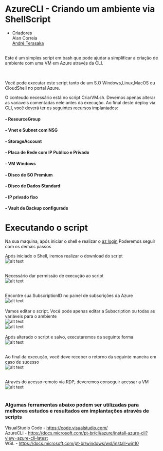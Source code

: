 # AzureCLI - Criando um ambiente via ShellScript
- Criadores <br>
Alan Correia<br>
[André Terasaka](https://github.com/terasaka)<br><br>

Este é um simples script em bash que pode ajudar a simplificar a criação de ambiente com uma VM em Azure através da CLI.<br><br><br>


Você pode executar este script tanto de um S.O Windows,Linux,MacOS ou CloudShell no portal Azure.

O conteudo necessário está no script CriarVM.sh. Devemos apenas alterar as variaveis comentadas nele antes da execução.
Ao final deste deploy via CLI, você deverá ter os seguintes recursos implantados:

#### - ResourceGroup
#### - Vnet e Subnet com NSG
#### - StorageAccount
#### - Placa de Rede com IP Publico e Privado
#### - VM Windows
#### - Disco de SO Premium
#### - Disco de Dados Standard
#### - IP privado fixo
#### - Vault de Backup configurado

# Executando o script <br>
Na sua maquina, após iniciar o shell e realizar o [az login](https://docs.microsoft.com/pt-br/cli/azure/install-azure-cli?view=azure-cli-latest) Poderemos seguir com os demais passos

Após iniciado o Shell, iremos realizar o download do script<br>
![alt text](https://github.com/alancorreia/AzureCLI-CreateVM/raw/master/img/azurecli.png)<br><br>

Necessário dar permissão de execução ao script<br>
![alt text](https://github.com/alancorreia/AzureCLI-CreateVM/blob/master/img/azureshell2.png?raw=true)<br><br>

Encontre sua SubscriptionID no painel de subscrições da Azure<br>
![alt text](https://github.com/alancorreia/AzureCLI-CreateVM/blob/master/img/azureshell4.png?raw=true) <br><br>
Vamos editar o script. Você pode apenas editar a Subscription ou todas as variáveis para o ambiente<br>
![alt text](https://github.com/alancorreia/AzureCLI-CreateVM/blob/master/img/azureshell3.png?raw=true)<br>
![alt text](https://github.com/alancorreia/AzureCLI-CreateVM/blob/master/img/azureshell5.png?raw=true)<br><br>
Após alterado o script e salvo, executaremos da seguinte forma<br>
![alt text](https://github.com/alancorreia/AzureCLI-CreateVM/blob/master/img/azureshell6.png?raw=true)<br><br>

Ao final da execução, você deve receber o retorno da seguinte maneira em caso de sucesso<br>
![alt text](https://github.com/alancorreia/AzureCLI-CreateVM/blob/master/img/azureshell7.png?raw=true)<br><br>

Através do acesso remoto via RDP, deveremos conseguir acessar a VM <br>
![alt text](https://github.com/alancorreia/AzureCLI-CreateVM/blob/master/img/azureclirdp.png?raw=true)<br><br>

### Algumas ferramentas abaixo podem ser utilizadas para melhores estudos e resultados em implantações através de scripts

VisualStudio Code - https://code.visualstudio.com/ <br>
AzureCLI - https://docs.microsoft.com/pt-br/cli/azure/install-azure-cli?view=azure-cli-latest <br>
WSL - https://docs.microsoft.com/pt-br/windows/wsl/install-win10 <br>
